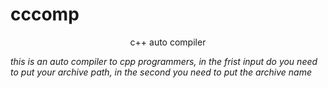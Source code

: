 # cccomp

<center>c++ auto compiler</center>

*this is an auto compiler to cpp programmers, in the frist input do you need to put your archive path, in the second you need to put the archive name*
